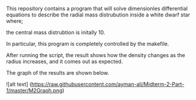 This repository contains a program that will solve dimensionles differential equations to describe the radial mass distrubution inside a white dwarf star where;

the central mass distrubtion is initally 10. 

In particular, this program is completely controlled by the makefile. 

After running the script, the result shows how the density changes as the radius increases, and it comes out as expected. 

The graph of the results are shown below.

![alt text] (https://raw.githubusercontent.com/ayman-ali/Midterm-2-Part-1/master/M2Graph.png)
